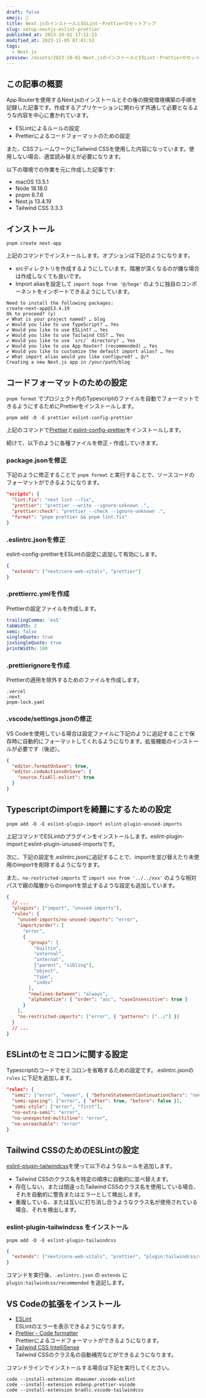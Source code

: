 ```yaml
---
draft: false
emoji: 📖
title: Next.jsのインストールとESLint・Prettierのセットアップ
slug: setup-nextjs-eslint-prettier
published_at: 2023-10-01 17:11:23
modified_at: 2023-11-05 07:41:53
tags:
  - Next.js
preview: /assets/2023-10-01-Next.jsのインストールとESLint・Prettierのセットアップ.webp
---
```


## この記事の概要

App Routerを使用するNext.jsのインストールとその後の開発環境構築の手順を記録した記事です。作成するアプリケーションに関わらず共通して必要となるような内容を中心に書かれています。

- ESLintによるルールの設定
- Prettierによるコードフォーマットのための設定

また、CSSフレームワークにTailwind CSSを使用した内容になっています。使用しない場合、適宜読み替えが必要になります。

以下の環境での作業を元に作成した記事です:

- macOS 13.5.1
- Node 18.18.0
- pnpm 8.7.6
- Next.js 13.4.19
- Tailwind CSS 3.3.3

## インストール

```bash:Terminal
pnpm create next-app
```

上記のコマンドでインストールします。オプションは下記のようになります。

- srcディレクトリを作成するようにしています。階層が深くなるのが嫌な場合は作成しなくても良いです。
- Import aliasを設定して `import hoge from '@/hoge'` のように独自のコンポーネントをインポートできるようにしています。

```bash:Terminal
Need to install the following packages:
create-next-app@13.4.19
Ok to proceed? (y)
✔ What is your project named? … blog
✔ Would you like to use TypeScript? … Yes
✔ Would you like to use ESLint? … Yes
✔ Would you like to use Tailwind CSS? … Yes
✔ Would you like to use `src/` directory? … Yes
✔ Would you like to use App Router? (recommended) … Yes
✔ Would you like to customize the default import alias? … Yes
✔ What import alias would you like configured? … @/*
Creating a new Next.js app in /your/path/blog
```

## コードフォーマットのための設定

`pnpm format` でプロジェクト内のTypescriptのファイルを自動でフォーマットできるようにするためにPrettierをインストールします。

```bash:Terminal
pnpm add -D -E prettier eslint-config-prettier
```

上記のコマンドで[Prettier](https://prettier.io/)と[eslint-config-prettier](https://github.com/prettier/eslint-config-prettier)をインストールします。

続けて、以下のように各種ファイルを修正・作成していきます。

### package.jsonを修正

下記のように修正することで `pnpm format` と実行することで、ソースコードのフォーマットができるようになります。

```json:package.json
"scripts": {
  "lint:fix": "next lint --fix",
  "prettier": "prettier --write --ignore-unknown .",
  "prettier:check": "prettier --check --ignore-unknown .",
  "format": "pnpm prettier && pnpm lint:fix"
}
```

### .eslintrc.jsonを修正

eslint-config-prettierをESLintの設定に追加して有効にします。

```json:.eslintrc.json
{
  "extends": ["next/core-web-vitals", "prettier"]
}
```

### .prettierrc.ymlを作成

Prettierの設定ファイルを作成します。

```yaml:.prettierrc.yml
trailingComma: 'es5'
tabWidth: 2
semi: false
singleQuote: true
jsxSingleQuote: true
printWidth: 100
```

### .prettierignoreを作成

Prettierの適用を除外するためのファイルを作成します。

```none:.prettierignore
.vercel
.next
pnpm-lock.yaml
```

### .vscode/settings.jsonの修正

VS Codeを使用している場合は設定ファイルに下記のように追記することで保存時に自動的にフォーマットしてくれるようになります。拡張機能のインストールが必要です（後述）。

```json:.vscode/settings.json
{
  "editor.formatOnSave": true,
  "editor.codeActionsOnSave": {
    "source.fixAll.eslint": true
  }
}
```

## Typescriptのimportを綺麗にするための設定

```bash:Terminal
pnpm add -D -E eslint-plugin-import eslint-plugin-unused-imports
```

上記コマンドでESLintのプラグインをインストールします。eslint-plugin-importとeslint-plugin-unused-importsです。

次に、下記の設定を.eslintrc.jsonに追記することで、importを並び替えたり未使用のimportを削除するようになります。

また、`no-restricted-imports` で `import xxx from '../../xxx'` のような相対パスで親の階層からのimportを禁止するような設定も追加しています。

```json:.eslintrc.json
{
  // ...
  "plugins": ["import", "unused-imports"],
  "rules": {
    "unused-imports/no-unused-imports": "error",
    "import/order": [
      "error",
      {
        "groups": [
          "builtin",
          "external",
          "internal",
          ["parent", "sibling"],
          "object",
          "type",
          "index"
        ],
        "newlines-between": "always",
        "alphabetize": { "order": "asc", "caseInsensitive": true }
      }
    ],
    "no-restricted-imports": ["error", { "patterns": ["../"] }]
  }
  // ...
}
```

## ESLintのセミコロンに関する設定

Typescriptのコードでセミコロンを省略するための設定です。.eslintrc.jsonの `rules` に下記を追加します。

```json:.eslintrc.json
"rules": {
  "semi": ["error", "never", { "beforeStatementContinuationChars": "never" }],
  "semi-spacing": ["error", { "after": true, "before": false }],
  "semi-style": ["error", "first"],
  "no-extra-semi": "error",
  "no-unexpected-multiline": "error",
  "no-unreachable": "error"
}
```

## Tailwind CSSのためのESLintの設定

[eslint-plugin-tailwindcss](https://github.com/francoismassart/eslint-plugin-tailwindcss)を使って以下のようなルールを追加します。

- Tailwind CSSのクラス名を特定の順序に自動的に並べ替えます。
- 存在しない、または間違ったTailwind CSSのクラス名を使用している場合、それを自動的に警告またはエラーとして検出します。
- 重複している、または互いに打ち消し合うようなクラス名が使用されている場合、それを検出します。

### eslint-plugin-tailwindcss をインストール

```bash:Terminal
pnpm add -D -E eslint-plugin-tailwindcss
```

```json:.eslintrc.json
{
  "extends": ["next/core-web-vitals", "prettier", "plugin:tailwindcss/recommended"],
}
```

コマンドを実行後、`.eslintrc.json` の `extends` に `plugin:tailwindcss/recommended` を追記します。

## VS Codeの拡張をインストール

- [ESLint](https://marketplace.visualstudio.com/items?itemName=dbaeumer.vscode-eslint)  
  ESLintのエラーを表示できるようになります。
- [Prettier - Code formatter](https://marketplace.visualstudio.com/items?itemName=esbenp.prettier-vscode)  
  Prettierによるコードフォーマットができるようになります。
- [Tailwind CSS IntelliSense](https://marketplace.visualstudio.com/items?itemName=bradlc.vscode-tailwindcss)  
  Tailwind CSSのクラス名の自動補完などができるようになります。

コマンドラインでインストールする場合は下記を実行してください。

```bash:Terminal
code --install-extension dbaeumer.vscode-eslint
code --install-extension esbenp.prettier-vscode
code --install-extension bradlc.vscode-tailwindcss
```
